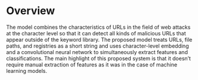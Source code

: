 # Overview
The model combines the characteristics of URLs in the field of web attacks at the character level so that it can detect all kinds of malicious URLs that appear outside of the keyword library. The proposed model treats URLs, file paths, and registries as a short string and uses character-level embedding and a convolutional neural network to simultaneously extract features and classifications. The main highlight of this proposed system is that it doesn’t require manual extraction of features as it was in the case of machine learning models.
